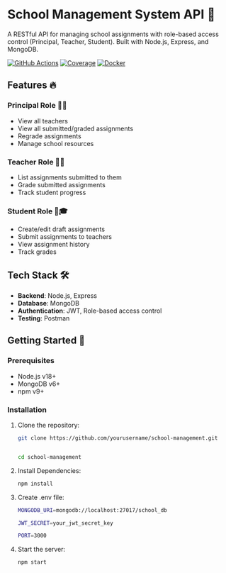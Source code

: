 # School Management System API 🏫

A RESTful API for managing school assignments with role-based access control (Principal, Teacher, Student). Built with Node.js, Express, and MongoDB.

[![GitHub Actions](https://img.shields.io/github/actions/workflow/status/yourusername/school-management/tests.yml?label=Tests)](https://github.com/yourusername/school-management/actions)
[![Coverage](https://img.shields.io/codecov/c/github/yourusername/school-management)](https://codecov.io/gh/yourusername/school-management)
[![Docker](https://img.shields.io/docker/v/yourusername/school-management)](https://hub.docker.com/r/yourusername/school-management)

## Features 🔥

### Principal Role 👨🏫
- View all teachers
- View all submitted/graded assignments
- Regrade assignments
- Manage school resources

### Teacher Role 👩🏫
- List assignments submitted to them
- Grade submitted assignments
- Track student progress

### Student Role 👩🎓
- Create/edit draft assignments
- Submit assignments to teachers
- View assignment history
- Track grades

## Tech Stack 🛠️
- **Backend**: Node.js, Express
- **Database**: MongoDB
- **Authentication**: JWT, Role-based access control
- **Testing**: Postman

## Getting Started 🚀

### Prerequisites
- Node.js v18+
- MongoDB v6+
- npm v9+

### Installation
1. Clone the repository:
   ```bash
   git clone https://github.com/yourusername/school-management.git


   cd school-management

2. Install Dependencies:
   ```bash
   npm install
3. Create .env file:
    ```bash
    MONGODB_URI=mongodb://localhost:27017/school_db

    JWT_SECRET=your_jwt_secret_key

    PORT=3000
4. Start the server:
    ```bash
    npm start